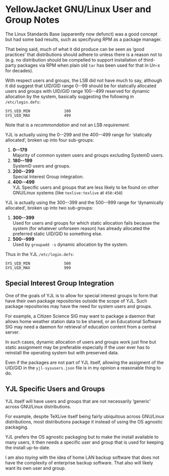 YellowJacket GNU/Linux User and Group Notes
===========================================

The Linux Standards Base (apparently now defunct) was a good concept
but had some bad results, such as specifyung RPM as a package manager.

That being said, much of what it did produce can be seen as ‘good practices’
that distributions should adhere to unless there is a reason not to (e.g.
no distribution should be compelled to support installation of third-party
packages via RPM when plain old `tar` has been used for that in Un-x
for decades).

With respect users and groups, the LSB did not have much to say, although
it did suggest that UID/GID range 0--99 should be for statically allocated
users and groups with UID/GID range 100--499 reserved for dynamic
allocation by the system, basically suggesting the following in
`/etc/login.defs`:

    SYS_UID_MIN               100
    SYS_UID_MAX               499

Note that is a *recommondation* and not an LSB *requirement*.

YJL is actually using the 0--299 and the 400--499 range for ‘statically
allocated’, broken up into four sub-groups:

1. __0--179__  
   Majority of common system users and groups excluding SystemD users.
2. __180--199__  
   SystemD users and groups.
3. __200--299__  
   Special Interest Group integration.
4. __400--499__  
   YJL Specific users and groups that are less likely to be found on
   other GNU/Linux systems (like `texlive:texlive` at `450:450`)

YJL is actually using the 300--399 and the 500--999 range for ‘dynamically
allocated’, broken up into two sub-groups:

1. __300--399__  
   Used for users and groups for which static allocation fails because
   the system (for whatever unforseen reason) has already allocated the
   preferred static UID/GID to something else.
2. __500--999__  
   Used by `groupadd -s` dynamic allocation by the system.

Thus in the YJL `/etc/login.defs`:

    SYS_UID_MIN               500
    SYS_UID_MAX               999


Special Interest Group Integration
----------------------------------

One of the goals of YJL is to allow for special interest groups to form
that have their own package repositories outside the scope of YJL. Such
package repositories may have the need for system users and groups.

For example, a Citizen Science SIG may want to package a daemon that
allows home weather station data to be shared, or an Educational Software
SIG may need a daemon for retrieval of education content from a central
server.

In such cases, dynamic allocation of users and groups work just fine
but static assignment may be preferable especially if the user ever
has to reinstall the operating system but with preserved data.

Even if the packages are not part of YJL itself, allowing the assigment
of the UID/GID in the `yjl-sysusers.json` file is in my opinion a
reasonable thing to do.


YJL Specific Users and Groups
-----------------------------
YJL itself will have users and groups that are not necessarily ‘generic’
across GNU/Linux distributions.

For example, despite TeXLive itself being fairly ubiquitous across
GNU/Linux distributions, most distributions package it instead of
using the OS agnostic packaging.

YJL prefers the OS agnostic packaging but to make the install available
to many users, it then needs a specific user and group that is used for
keeping the install up-to-date.

I am also *toying* with the idea of home LAN backup software that does
not have the complexity of enterprise backup software. That also will
likely want its own user and group.
